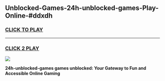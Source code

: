 
## Unblocked-Games-24h-unblocked-games-Play-Online-#ddxdh
<h3>
<a href="https://premium.freeplayer.one?title=24h-unblocked-games&ref=27F">CLICK TO PLAY</a></h3>
<hr>

<h3>
<a href="https://premium.freeplayer.one?title=24h-unblocked-games&ref=27F">CLICK 2 PLAY</a>
  
</h3>

<a href="https://premium.freeplayer.one?title=24h-unblocked-games&ref=27F"><img src="https://clearcache.store/games.png"></a>


**24h-unblocked-games games unblocked: Your Gateway to Fun and Accessible Online Gaming**
